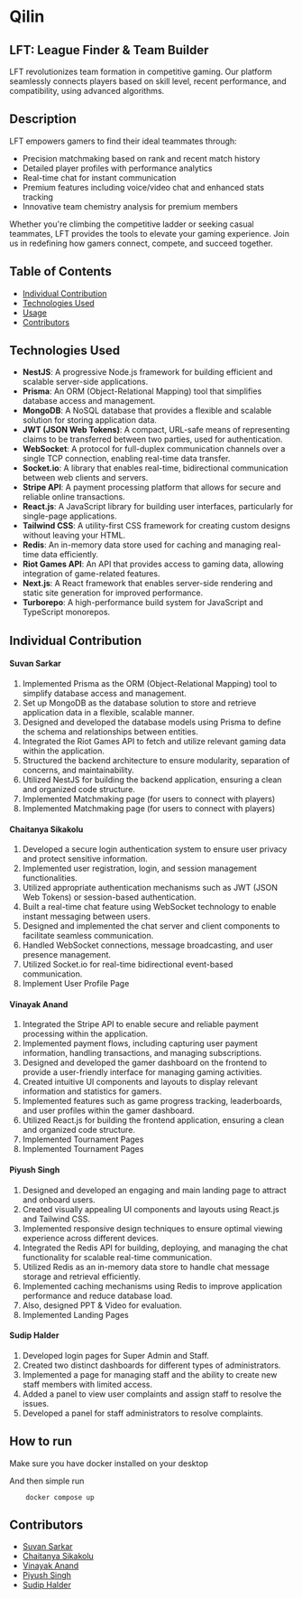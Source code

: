 # Qilin

## LFT: League Finder & Team Builder

LFT revolutionizes team formation in competitive gaming. Our platform seamlessly connects players based on skill level, recent performance, and compatibility, using advanced algorithms.

## Description

LFT empowers gamers to find their ideal teammates through:

- Precision matchmaking based on rank and recent match history
- Detailed player profiles with performance analytics
- Real-time chat for instant communication
- Premium features including voice/video chat and enhanced stats tracking
- Innovative team chemistry analysis for premium members

Whether you're climbing the competitive ladder or seeking casual teammates, LFT provides the tools to elevate your gaming experience. Join us in redefining how gamers connect, compete, and succeed together.

## Table of Contents

- [Individual Contribution](#individual-contribution)
- [Technologies Used](#technologies-used)
- [Usage](#usage)
- [Contributors](#contributors)

## Technologies Used

- **NestJS**: A progressive Node.js framework for building efficient and scalable server-side applications.
- **Prisma**: An ORM (Object-Relational Mapping) tool that simplifies database access and management.
- **MongoDB**: A NoSQL database that provides a flexible and scalable solution for storing application data.
- **JWT (JSON Web Tokens)**: A compact, URL-safe means of representing claims to be transferred between two parties, used for authentication.
- **WebSocket**: A protocol for full-duplex communication channels over a single TCP connection, enabling real-time data transfer.
- **Socket.io**: A library that enables real-time, bidirectional communication between web clients and servers.
- **Stripe API**: A payment processing platform that allows for secure and reliable online transactions.
- **React.js**: A JavaScript library for building user interfaces, particularly for single-page applications.
- **Tailwind CSS**: A utility-first CSS framework for creating custom designs without leaving your HTML.
- **Redis**: An in-memory data store used for caching and managing real-time data efficiently.
- **Riot Games API**: An API that provides access to gaming data, allowing integration of game-related features.
- **Next.js**: A React framework that enables server-side rendering and static site generation for improved performance.
- **Turborepo**: A high-performance build system for JavaScript and TypeScript monorepos.

## Individual Contribution

#### Suvan Sarkar

1. Implemented Prisma as the ORM (Object-Relational Mapping) tool to simplify database access and management.
2. Set up MongoDB as the database solution to store and retrieve application data in a flexible, scalable manner.
3. Designed and developed the database models using Prisma to define the schema and relationships between entities.
4. Integrated the Riot Games API to fetch and utilize relevant gaming data within the application.
5. Structured the backend architecture to ensure modularity, separation of concerns, and maintainability.
6. Utilized NestJS for building the backend application, ensuring a clean and organized code structure.
7. Implemented Matchmaking page (for users to connect with players)
8. Implemented Matchmaking page (for users to connect with players)

#### Chaitanya Sikakolu

1. Developed a secure login authentication system to ensure user privacy and protect sensitive information.
2. Implemented user registration, login, and session management functionalities.
3. Utilized appropriate authentication mechanisms such as JWT (JSON Web Tokens) or session-based authentication.
4. Built a real-time chat feature using WebSocket technology to enable instant messaging between users.
5. Designed and implemented the chat server and client components to facilitate seamless communication.
6. Handled WebSocket connections, message broadcasting, and user presence management.
7. Utilized Socket.io for real-time bidirectional event-based communication.
8. Implement User Profile Page

#### Vinayak Anand

1. Integrated the Stripe API to enable secure and reliable payment processing within the application.
2. Implemented payment flows, including capturing user payment information, handling transactions, and managing subscriptions.
3. Designed and developed the gamer dashboard on the frontend to provide a user-friendly interface for managing gaming activities.
4. Created intuitive UI components and layouts to display relevant information and statistics for gamers.
5. Implemented features such as game progress tracking, leaderboards, and user profiles within the gamer dashboard.
6. Utilized React.js for building the frontend application, ensuring a clean and organized code structure.
7. Implemented Tournament Pages
8. Implemented Tournament Pages

#### Piyush Singh

1. Designed and developed an engaging and main landing page to attract and onboard users.
2. Created visually appealing UI components and layouts using React.js and Tailwind CSS.
3. Implemented responsive design techniques to ensure optimal viewing experience across different devices.
4. Integrated the Redis API for building, deploying, and managing the chat functionality for scalable real-time communication.
5. Utilized Redis as an in-memory data store to handle chat message storage and retrieval efficiently.
6. Implemented caching mechanisms using Redis to improve application performance and reduce database load.
7. Also, designed PPT & Video for evaluation.
8. Implemented Landing Pages

#### Sudip Halder

1. Developed login pages for Super Admin and Staff.
2. Created two distinct dashboards for different types of administrators.
3. Implemented a page for managing staff and the ability to create new staff members with limited access.
4. Added a panel to view user complaints and assign staff to resolve the issues.
5. Developed a panel for staff administrators to resolve complaints.

## How to run

Make sure you have docker installed on your desktop

And then simple run

```
    docker compose up
```

## Contributors

- [Suvan Sarkar](https://github.com/suvansarkar)
- [Chaitanya Sikakolu](https://github.com/sikakoluchaitanya)
- [Vinayak Anand](https://github.com/vinayak-anand)
- [Piyush Singh](https://github.com/piyush-bug)
- [Sudip Halder](https://github.com/sudipme)
